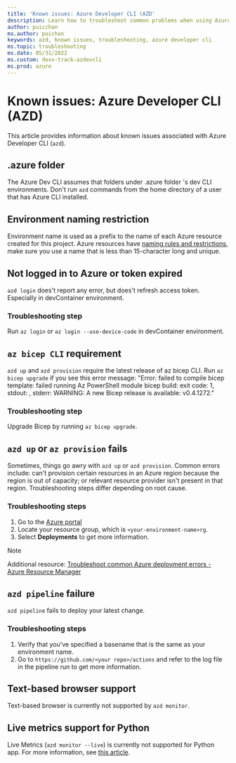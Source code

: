 ```yaml
---
title: 'Known issues: Azure Developer CLI (AZD'
description: Learn how to troubleshoot common problems when using Azure Developer CLI (AZD)
author: puicchan
ms.author: puichan
keywords: azd, known issues, troubleshooting, azure developer cli
ms.topic: troubleshooting
ms.date: 05/31/2022
ms.custom: devx-track-azdevcli
ms.prod: azure
---
```

# Known issues: Azure Developer CLI (AZD)

This article provides information about known issues associated with Azure Developer CLI (`azd`).

## .azure folder
The Azure Dev CLI assumes that folders under .azure folder 's dev CLI environments. Don't run `azd` commands from the home directory of a user that has Azure CLI installed.

## Environment naming restriction
Environment name is used as a prefix to the name of each Azure resource created for this project. Azure resources have [naming rules and restrictions](https://docs.microsoft.com/azure/azure-resource-manager/management/resource-name-rules), make sure you use a name that is less than 15-character long and unique.

## Not logged in to Azure or token expired
`azd login` does't report any error, but does't refresh access token. Especially in devContainer environment. 

### Troubleshooting step
Run `az login` or `az login --use-device-code` in devContainer environment.

## `az bicep CLI` requirement
`azd up` and `azd provision` require the latest release of az bicep CLI. Run `az bicep upgrade` if you see this error message: "Error: failed to compile bicep template: failed running Az PowerShell module bicep build: exit code: 1, stdout: , stderr: WARNING: A new Bicep release is available: v0.4.1272."

### Troubleshooting step
Upgrade Bicep by running `az bicep upgrade`.

## `azd up` or `az provision` fails
Sometimes, things go awry with `azd up` or `azd provision`. Common errors include: can't provision certain resources in an Azure region because the region is out of capacity; or relevant resource provider isn't present in that region. Troubleshooting steps differ depending on root cause. 

### Troubleshooting steps
1. Go to the [Azure portal](https://portal.azure.com) 
1. Locate your resource group, which is `<your-environment-name>rg`. 
1. Select **Deployments** to get more information.

> [!NOTE]
> Additional resource: [Troubleshoot common Azure deployment errors - Azure Resource Manager](https://docs.microsoft.com/azure/azure-resource-manager/troubleshooting/common-deployment-errors)

## `azd pipeline` failure
`azd pipeline` fails to deploy your latest change.

### Troubleshooting steps
1. Verify that you've specified a basename that is the same as your environment name. 
1. Go to `https://github.com/<your repo>/actions` and refer to the log file in the pipeline run to get more information.

## Text-based browser support
Text-based browser is currently not supported by `azd monitor`.

## Live metrics support for Python
Live Metrics (`azd monitor --live`) is currently not supported for Python app. For more information, see [this article](https://docs.microsoft.com/azure/azure-monitor/app/live-stream#get-started).